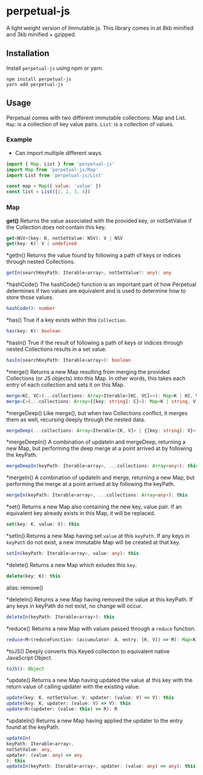 # perpetual-js
A light weight version of Immutable.js.
This library comes in at 8kb minified and 3kb minified + gzipped.

## Installation
Install `perpetual-js` using npm or yarn.
```
npm install perpetual-js
yarn add perpetual-js
```

## Usage

Perpetual comes with two different immutable collections: Map and List.
`Map`: is a collection of key value pairs.
`List`: is a collection of values.

### Example
* Can import multiple different ways.

```jsx
import { Map, List } from 'perpetual-js'
import Map from 'perpetual-js/Map'
import List from 'perpetual-js/List'

const map = Map({ value: 'value' })
const list = List([1, 2, 3, 4])
```

### Map
**get()**
Returns the value associated with the provided key, or notSetValue if the Collection does not contain this key.
```typescript
get<NSV>(key: K, notSetValue: NSV): V | NSV
get(key: K): V | undefined
```

*getIn()
Returns the value found by following a path of keys or indices through nested Collections.
```typescript
getIn(searchKeyPath: Iterable<array>, notSetValue?: any): any
```

*hashCode()
The hashCode() function is an important part of how Perpetual determines if two values are equivalent and is used to determine how to store those values.
```typescript
hashCode(): number
```

*has()
True if a key exists within this `Collection`.
```typescript
has(key: K): boolean
```

*hasIn()
True if the result of following a path of keys or indices through nested Collections results in a set value.
```typescript
hasIn(searchKeyPath: Iterable<array>): boolean
```

*merge()
Returns a new Map resulting from merging the provided Collections (or JS objects) into this Map. In other words, this takes each entry of each collection and sets it on this Map.
```typescript
merge<KC, VC>(...collections: Array<Iterable<[KC, VC]>>): Map<K | KC, V | VC>
merge<C>(...collections: Array<{[key: string]: C}>): Map<K | string, V | C>
```

*mergeDeep()
Like merge(), but when two Collections conflict, it merges them as well, recursing deeply through the nested data.
```typescript
mergeDeep(...collections: Array<Iterable<[K, V]> | {[key: string]: V}>): this
```

*mergeDeepIn()
A combination of updateIn and mergeDeep, returning a new Map, but performing the deep merge at a point arrived at by following the keyPath.
```typescript
mergeDeepIn(keyPath: Iterable<array>, ...collections: Array<any>): this
```

*mergeIn()
A combination of updateIn and merge, returning a new Map, but performing the merge at a point arrived at by following the keyPath.
```typescript
mergeIn(keyPath: Iterable<array>, ...collections: Array<any>): this
```

*set()
Returns a new Map also containing the new key, value pair. If an equivalent key already exists in this Map, it will be replaced.
```typescript
set(key: K, value: V): this
```

*setIn()
Returns a new Map having set `value` at this `keyPath`. If any keys in `keyPath` do not exist, a new immutable Map will be created at that key.
```typescript
setIn(keyPath: Iterable<array>, value: any): this
```

*delete()
Returns a new Map which exludes this `key`.
```typescript
delete(key: K): this
```
alias: remove()

*deleteIn()
Returns a new Map having removed the value at this keyPath. If any keys in keyPath do not exist, no change will occur.
```typescript
deleteIn(keyPath: Iterable<array>): this
```

*reduce()
Returns a new Map with values passed through a `reduce` function.
```typescript
reduce<M>(reduceFunction: (accumulator: A, entry: [K, V]) => M): Map<K, M>
```

*toJS()
Deeply converts this Keyed collection to equivalent native JavaScript Object.
```typescript
toJS(): Object
```

*update()
Returns a new Map having updated the value at this key with the return value of calling updater with the existing value.
```typescript
update(key: K, notSetValue: V, updater: (value: V) => V): this
update(key: K, updater: (value: V) => V): this
update<R>(updater: (value: this) => R): R
```

*updateIn()
Returns a new Map having applied the updater to the entry found at the keyPath.
```typescript
updateIn(
keyPath: Iterable<array>,
notSetValue: any,
updater: (value: any) => any
): this
updateIn(keyPath: Iterable<array>, updater: (value: any) => any): this
```
